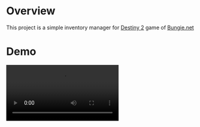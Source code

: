 <h1>Overview</h1>
This project is a simple inventory manager for <a href="https://www.bungie.net/7/ru/Destiny">Destiny 2</a> game of <a href="https://bungie.net">Bungie.net</a>
<p>
<h1>Demo</h1>
<video src="d2lm-overview.mp4"/>